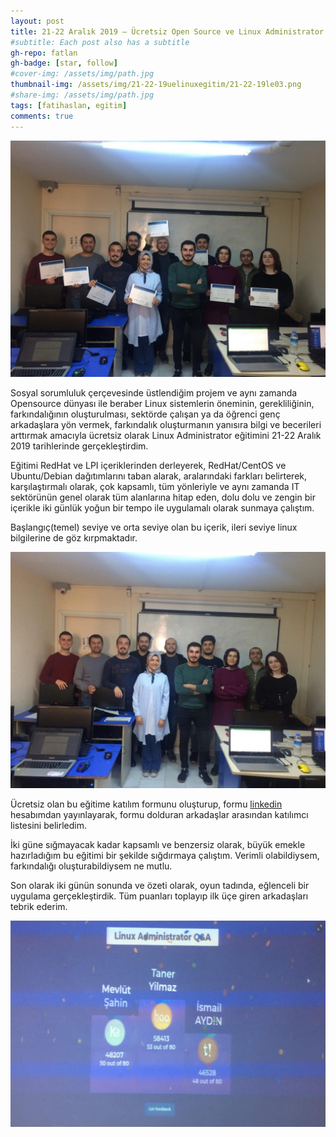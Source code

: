 ```yaml
---
layout: post
title: 21-22 Aralık 2019 – Ücretsiz Open Source ve Linux Administrator Eğitim Etkinliği Hakkında
#subtitle: Each post also has a subtitle
gh-repo: fatlan
gh-badge: [star, follow]
#cover-img: /assets/img/path.jpg
thumbnail-img: /assets/img/21-22-19uelinuxegitim/21-22-19le03.png
#share-img: /assets/img/path.jpg
tags: [fatihaslan, egitim]
comments: true
---
```

![Crepe](/assets/img/21-22-19uelinuxegitim/21-22-19le01.png)

Sosyal sorumluluk çerçevesinde üstlendiğim projem ve aynı zamanda Opensource dünyası ile beraber Linux sistemlerin öneminin, gerekliliğinin, farkındalığının oluşturulması, sektörde çalışan ya da öğrenci genç arkadaşlara yön vermek, farkındalık oluşturmanın yanısıra bilgi ve becerileri arttırmak amacıyla ücretsiz olarak Linux Administrator eğitimini 21-22 Aralık 2019 tarihlerinde gerçekleştirdim.

Eğitimi RedHat ve LPI içeriklerinden derleyerek, RedHat/CentOS ve Ubuntu/Debian dağıtımlarını taban alarak, aralarındaki farkları belirterek, karşılaştırmalı olarak, çok kapsamlı, tüm yönleriyle ve aynı zamanda IT sektörünün genel olarak tüm alanlarına hitap eden, dolu dolu ve zengin bir içerikle iki günlük yoğun bir tempo ile uygulamalı olarak sunmaya çalıştım.

Başlangıç(temel) seviye ve orta seviye olan bu içerik, ileri seviye linux bilgilerine de göz kırpmaktadır.

![Crepe](/assets/img/21-22-19uelinuxegitim/21-22-19le02.png)

Ücretsiz olan bu eğitime katılım formunu oluşturup, formu [linkedin](https://www.linkedin.com/in/fafatihaslan) hesabımdan yayınlayarak, formu dolduran arkadaşlar arasından katılımcı listesini belirledim.

İki güne sığmayacak kadar kapsamlı ve benzersiz olarak, büyük emekle hazırladığım bu eğitimi bir şekilde sığdırmaya çalıştım. Verimli olabildiysem, farkındalığı oluşturabildiysem ne mutlu.

Son olarak iki günün sonunda ve özeti olarak, oyun tadında, eğlenceli bir uygulama gerçekleştirdik. Tüm puanları toplayıp ilk üçe giren arkadaşları tebrik ederim.

![Crepe](/assets/img/21-22-19uelinuxegitim/21-22-19le03.png)
